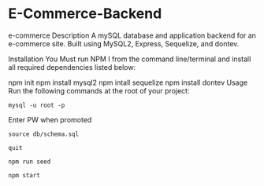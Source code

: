 

# E-Commerce-Backend

e-commerce
Description
A mySQL database and application backend for an e-commerce site. Built using MySQL2, Express, Sequelize, and dontev.

Installation
You Must run NPM I from the command line/terminal and install all required dependencies listed below:

npm init
npm install mysql2
npm intall sequelize
npm install dontev
Usage
Run the following commands at the root of your project:

`mysql -u root -p`

Enter PW when promoted

`source db/schema.sql`

`quit`

`npm run seed`

`npm start`

